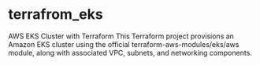 # terrafrom_eks
AWS EKS Cluster with Terraform This Terraform project provisions an Amazon EKS cluster using the official terraform-aws-modules/eks/aws module, along with associated VPC, subnets, and networking components.
